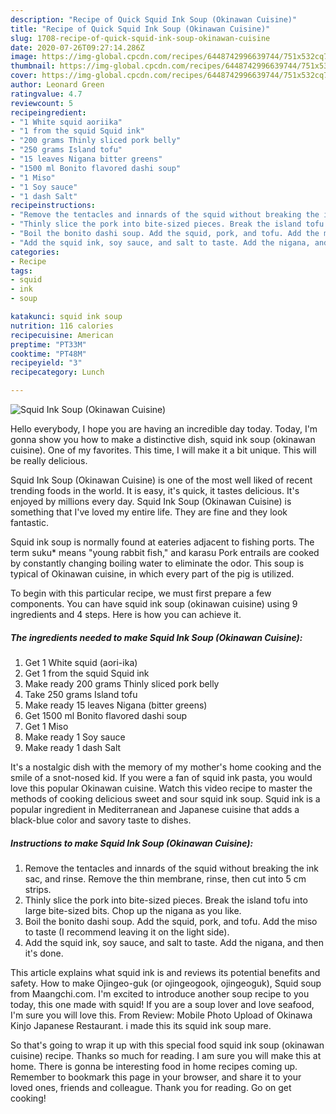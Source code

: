 ```yaml
---
description: "Recipe of Quick Squid Ink Soup (Okinawan Cuisine)"
title: "Recipe of Quick Squid Ink Soup (Okinawan Cuisine)"
slug: 1708-recipe-of-quick-squid-ink-soup-okinawan-cuisine
date: 2020-07-26T09:27:14.286Z
image: https://img-global.cpcdn.com/recipes/6448742996639744/751x532cq70/squid-ink-soup-okinawan-cuisine-recipe-main-photo.jpg
thumbnail: https://img-global.cpcdn.com/recipes/6448742996639744/751x532cq70/squid-ink-soup-okinawan-cuisine-recipe-main-photo.jpg
cover: https://img-global.cpcdn.com/recipes/6448742996639744/751x532cq70/squid-ink-soup-okinawan-cuisine-recipe-main-photo.jpg
author: Leonard Green
ratingvalue: 4.7
reviewcount: 5
recipeingredient:
- "1 White squid aoriika"
- "1 from the squid Squid ink"
- "200 grams Thinly sliced pork belly"
- "250 grams Island tofu"
- "15 leaves Nigana bitter greens"
- "1500 ml Bonito flavored dashi soup"
- "1 Miso"
- "1 Soy sauce"
- "1 dash Salt"
recipeinstructions:
- "Remove the tentacles and innards of the squid without breaking the ink sac, and rinse. Remove the thin membrane, rinse, then cut into 5 cm strips."
- "Thinly slice the pork into bite-sized pieces. Break the island tofu into large bite-sized bits. Chop up the nigana as you like."
- "Boil the bonito dashi soup. Add the squid, pork, and tofu. Add the miso to taste (I recommend leaving it on the light side)."
- "Add the squid ink, soy sauce, and salt to taste. Add the nigana, and then it&#39;s done."
categories:
- Recipe
tags:
- squid
- ink
- soup

katakunci: squid ink soup 
nutrition: 116 calories
recipecuisine: American
preptime: "PT33M"
cooktime: "PT48M"
recipeyield: "3"
recipecategory: Lunch

---
```



![Squid Ink Soup (Okinawan Cuisine)](https://img-global.cpcdn.com/recipes/6448742996639744/751x532cq70/squid-ink-soup-okinawan-cuisine-recipe-main-photo.jpg)

Hello everybody, I hope you are having an incredible day today. Today, I'm gonna show you how to make a distinctive dish, squid ink soup (okinawan cuisine). One of my favorites. This time, I will make it a bit unique. This will be really delicious.

Squid Ink Soup (Okinawan Cuisine) is one of the most well liked of recent trending foods in the world. It is easy, it's quick, it tastes delicious. It's enjoyed by millions every day. Squid Ink Soup (Okinawan Cuisine) is something that I've loved my entire life. They are fine and they look fantastic.

Squid ink soup is normally found at eateries adjacent to fishing ports. The term suku* means &#34;young rabbit fish,&#34; and karasu Pork entrails are cooked by constantly changing boiling water to eliminate the odor. This soup is typical of Okinawan cuisine, in which every part of the pig is utilized.


To begin with this particular recipe, we must first prepare a few components. You can have squid ink soup (okinawan cuisine) using 9 ingredients and 4 steps. Here is how you can achieve it.

<!--inarticleads1-->

##### The ingredients needed to make Squid Ink Soup (Okinawan Cuisine):

1. Get 1 White squid (aori-ika)
1. Get 1 from the squid Squid ink
1. Make ready 200 grams Thinly sliced pork belly
1. Take 250 grams Island tofu
1. Make ready 15 leaves Nigana (bitter greens)
1. Get 1500 ml Bonito flavored dashi soup
1. Get 1 Miso
1. Make ready 1 Soy sauce
1. Make ready 1 dash Salt


It&#39;s a nostalgic dish with the memory of my mother&#39;s home cooking and the smile of a snot-nosed kid. If you were a fan of squid ink pasta, you would love this popular Okinawan cuisine. Watch this video recipe to master the methods of cooking delicious sweet and sour squid ink soup. Squid ink is a popular ingredient in Mediterranean and Japanese cuisine that adds a black-blue color and savory taste to dishes. 

<!--inarticleads2-->

##### Instructions to make Squid Ink Soup (Okinawan Cuisine):

1. Remove the tentacles and innards of the squid without breaking the ink sac, and rinse. Remove the thin membrane, rinse, then cut into 5 cm strips.
1. Thinly slice the pork into bite-sized pieces. Break the island tofu into large bite-sized bits. Chop up the nigana as you like.
1. Boil the bonito dashi soup. Add the squid, pork, and tofu. Add the miso to taste (I recommend leaving it on the light side).
1. Add the squid ink, soy sauce, and salt to taste. Add the nigana, and then it&#39;s done.


This article explains what squid ink is and reviews its potential benefits and safety. How to make Ojingeo-guk (or ojingeogook, ojingeoguk), Squid soup from Maangchi.com. I&#39;m excited to introduce another soup recipe to you today, this one made with squid! If you are a soup lover and love seafood, I&#39;m sure you will love this. From Review: Mobile Photo Upload of Okinawa Kinjo Japanese Restaurant. i made this its squid ink soup mare. 

So that's going to wrap it up with this special food squid ink soup (okinawan cuisine) recipe. Thanks so much for reading. I am sure you will make this at home. There is gonna be interesting food in home recipes coming up. Remember to bookmark this page in your browser, and share it to your loved ones, friends and colleague. Thank you for reading. Go on get cooking!
